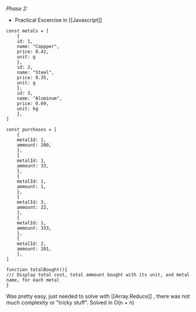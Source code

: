 
*Phase 2:*
- Practical Excercise in [[Javascript]]
```
const metals = [
	{ 
	id: 1, 
	name: "Coppper",
	price: 0.42, 
	unit: g
    },
	id: 2, 
	name: "Steel",
	price: 0.35, 
	unit: g
    },
	id: 3, 
	name: "Aluminum",
	price: 0.69, 
	unit: kg
    },
]

const purchases = [
	{
	metalId: 1,
	ammount: 200,
	}, 
	{
	metalId: 1,
	ammount: 33,
	}, 
	{
	metalId: 1,
	ammount: 1,
	}, 
	{
	metalId: 3,
	ammount: 22,
	}, 
	{
	metalId: 1,
	ammount: 333,
	}, 
	{
	metalId: 2,
	ammount: 201,
	}, 
]

function totalBought(){
/// Display total cost, total ammount bought with its unit, and metal name, for each metal
}
```

Was pretty easy, just needed to solve with [[Array.Reduce]] , there was not much complexity or "tricky stuff".  Solved in O(n + n)